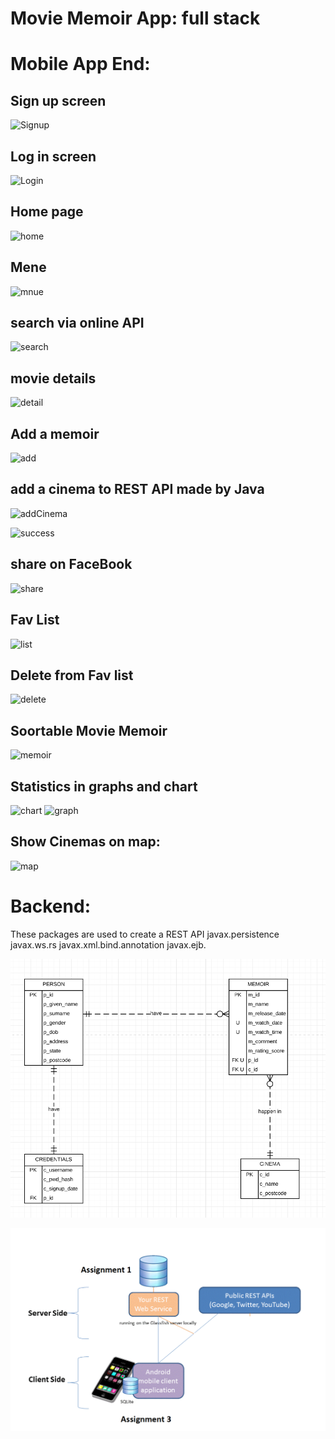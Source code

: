 # Movie Memoir App: full stack

# Mobile App End:
## Sign up screen
![Signup](https://user-images.githubusercontent.com/48232605/111023733-d2818e00-842e-11eb-905a-fe8594d32310.png)

## Log in screen
![Login](https://user-images.githubusercontent.com/48232605/111023748-eaf1a880-842e-11eb-9b1f-a3641a35adc4.png)

## Home page
![home](https://user-images.githubusercontent.com/48232605/111023753-f2b14d00-842e-11eb-90d6-083c42fa1ba9.png)

## Mene
![mnue](https://user-images.githubusercontent.com/48232605/111023760-f644d400-842e-11eb-9792-e39da1cc71a1.png)

## search via online API
![search](https://user-images.githubusercontent.com/48232605/111023763-f93fc480-842e-11eb-8171-26ef07c7ac7b.png)

## movie details
![detail](https://user-images.githubusercontent.com/48232605/111023766-fcd34b80-842e-11eb-955e-310c152e4c7d.png)

## Add a memoir
![add](https://user-images.githubusercontent.com/48232605/111023767-ffce3c00-842e-11eb-86b0-4b9bb5dcd7c5.png)

## add a cinema to REST API made by Java
![addCinema](https://user-images.githubusercontent.com/48232605/111023773-052b8680-842f-11eb-9a2a-ab7e2752814d.png)

![success](https://user-images.githubusercontent.com/48232605/111023769-02c92c80-842f-11eb-845b-b3c8fa4b4e64.png)

## share on FaceBook
![share](https://user-images.githubusercontent.com/48232605/111023778-08bf0d80-842f-11eb-8736-5878bb8115bc.png)

## Fav List

![list](https://user-images.githubusercontent.com/48232605/111023783-0bb9fe00-842f-11eb-96de-3750d5436367.png)

## Delete from Fav list
![delete](https://user-images.githubusercontent.com/48232605/111023788-0eb4ee80-842f-11eb-9b99-4fe3756a4086.png)

## Soortable Movie Memoir 
![memoir](https://user-images.githubusercontent.com/48232605/111023790-11afdf00-842f-11eb-9c55-630ee3375cf4.png)

## Statistics in graphs and chart

![chart](https://user-images.githubusercontent.com/48232605/111023795-14aacf80-842f-11eb-8489-42aa20953dc8.png)
![graph](https://user-images.githubusercontent.com/48232605/111023797-170d2980-842f-11eb-96e9-7afacca008cc.png)

## Show Cinemas on map:

![map](https://user-images.githubusercontent.com/48232605/111023800-1aa0b080-842f-11eb-8557-665eb7e75319.png)

# Backend:
These packages are used to create a REST API
javax.persistence
javax.ws.rs
javax.xml.bind.annotation
javax.ejb.

![ERD](https://github.com/Stanford-Peng/moviememoir/blob/master/ERD.png)

![architecture](https://github.com/Stanford-Peng/moviememoir/blob/master/architecture.png)
